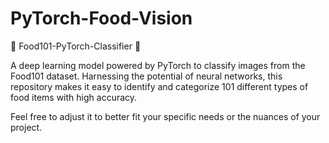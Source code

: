 # PyTorch-Food-Vision
🍔 Food101-PyTorch-Classifier 🥗 

A deep learning model powered by PyTorch to classify images from the Food101 dataset. Harnessing the potential of neural networks, this repository makes it easy to identify and categorize 101 different types of food items with high accuracy.

Feel free to adjust it to better fit your specific needs or the nuances of your project.
